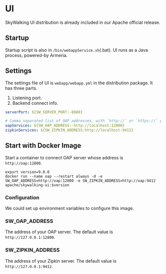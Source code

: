 # UI
SkyWalking UI distribution is already included in our Apache official release.

## Startup
Startup script is also in `/bin/webappService.sh`(.bat). UI runs as a Java process, powered-by Armeria.

## Settings
The settings file of UI is  `webapp/webapp.yml` in the distribution package. It has three parts.

1. Listening port.
1. Backend connect info.

```yaml
serverPort: ${SW_SERVER_PORT:-8080}

# Comma separated list of OAP addresses, with `http://` or `https://` prefix.
oapServices: ${SW_OAP_ADDRESS:-http://localhost:12800}
zipkinServices: ${SW_ZIPKIN_ADDRESS:http://localhost:9412}
```

## Start with Docker Image

Start a container to connect OAP server whose address is `http://oap:12800`.

```shell
export version=9.0.0
docker run --name oap --restart always -d -e SW_OAP_ADDRESS=http://oap:12800 -e SW_ZIPKIN_ADDRESS=http://oap:9412 apache/skywalking-ui:$version
```

### Configuration

We could set up environment variables to configure this image.

### SW_OAP_ADDRESS

The address of your OAP server. The default value is `http://127.0.0.1:12800`.

### SW_ZIPKIN_ADDRESS

The address of your Zipkin server. The default value is `http://127.0.0.1:9412`.
